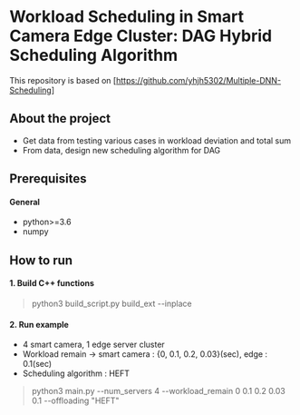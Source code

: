 # Workload Scheduling in Smart Camera Edge Cluster: DAG Hybrid Scheduling Algorithm

This repository is based on [https://github.com/yhjh5302/Multiple-DNN-Scheduling]

## About the project

*  Get data from testing various cases in workload deviation and total sum
*  From data, design new scheduling algorithm for DAG

## Prerequisites
#### General
*  python>=3.6
*  numpy

## How to run
#### 1. Build C++ functions
>  python3 build_script.py build_ext --inplace

#### 2. Run example
* 4 smart camera, 1 edge server cluster
* Workload remain -> smart camera : {0, 0.1, 0.2, 0.03}(sec), edge : 0.1(sec)
* Scheduling algorithm : HEFT
>  python3 main.py --num_servers 4 --workload_remain 0 0.1 0.2 0.03 0.1 --offloading "HEFT"
